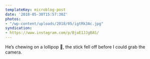 ```yaml
---
templateKey: microblog-post
date: '2018-05-30T15:57:30Z'
photos:
- "/wp-content/uploads/2018/05/igtRk3Ac.jpg"
syndication:
- https://www.instagram.com/p/BjaE1JJgBAS/
---
```


He’s chewing on a lollipop 🍭, the stick fell off before I could grab the camera.

